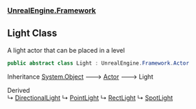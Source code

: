### [UnrealEngine.Framework](UnrealEngine_Framework.md 'UnrealEngine.Framework')
## Light Class
A light actor that can be placed in a level  
```csharp
public abstract class Light : UnrealEngine.Framework.Actor
```

Inheritance [System.Object](https://docs.microsoft.com/en-us/dotnet/api/System.Object 'System.Object') &#129106; [Actor](Actor.md 'UnrealEngine.Framework.Actor') &#129106; Light  

Derived  
&#8627; [DirectionalLight](DirectionalLight.md 'UnrealEngine.Framework.DirectionalLight')
&#8627; [PointLight](PointLight.md 'UnrealEngine.Framework.PointLight')
&#8627; [RectLight](RectLight.md 'UnrealEngine.Framework.RectLight')
&#8627; [SpotLight](SpotLight.md 'UnrealEngine.Framework.SpotLight')  
